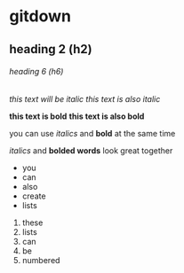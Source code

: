 # gitdown

## heading 2 (h2)

###### heading 6 (h6)

*this text will be italic*
_this text is also italic_

**this text is bold**
__this text is also bold__

you can use *italics* and **bold** at the same time

_italics_ and __bolded words__ look great together

* you 
* can
* also
* create 
* lists

1. these 
1. lists
1. can
1. be
1. numbered